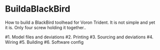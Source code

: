 # BuildaBlackBird
How to build a BlackBird toolhead for Voron Trident.
It is not simple and yet it is. Only four screw holding it together..

#1. Model files and deviations
#2. Printing
#3. Sourcing and deviations
#4. Wiring
#5. Building
#6. Software config
